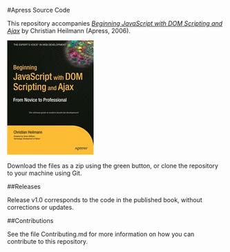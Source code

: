 #Apress Source Code

This repository accompanies [*Beginning JavaScript with DOM Scripting and Ajax*](http://www.apress.com/9781590596807) by Christian Heilmann (Apress, 2006).

![Cover image](9781590596807.jpg)

Download the files as a zip using the green button, or clone the repository to your machine using Git.

##Releases

Release v1.0 corresponds to the code in the published book, without corrections or updates.

##Contributions

See the file Contributing.md for more information on how you can contribute to this repository.
